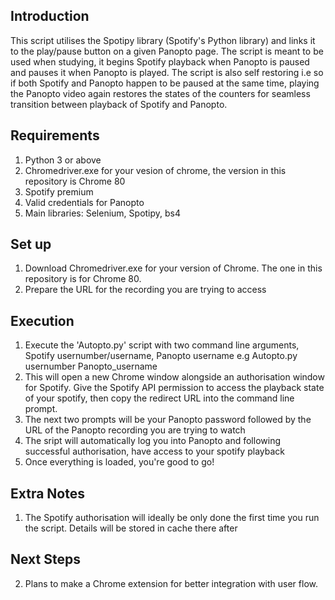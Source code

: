 ## Introduction

This script utilises the Spotipy library (Spotify's Python library) and links it to the play/pause button on a given Panopto page. The script is meant to be used when studying, it begins Spotify playback when Panopto is paused and pauses it when Panopto is played. The script is also self restoring i.e so if both Spotify and Panopto happen to be paused at the same time, playing the Panopto video again restores the states of the counters for seamless transition between playback of Spotify and Panopto.

## Requirements

1. Python 3 or above
2. Chromedriver.exe for your vesion of chrome, the version in this repository is Chrome 80
3. Spotify premium
4. Valid credentials for Panopto 
5. Main libraries: Selenium, Spotipy, bs4 

## Set up 

1. Download Chromedriver.exe for your version of Chrome. The one in this repository is for Chrome 80. 
2. Prepare the URL for the recording you are trying to access

## Execution 

1. Execute the 'Autopto.py' script with two command line arguments, Spotify usernumber/username, Panopto username e.g Autopto.py            usernumber Panopto_username
2. This will open a new Chrome window alongside an authorisation window for Spotify. Give the Spotify API permission to access the          playback state of your spotify, then copy the redirect URL into the command line prompt. 
3. The next two prompts will be your Panopto password followed by the URL of the Panopto recording you are trying to watch 
4. The sript will automatically log you into Panopto and following successful authorisation, have access to your spotify playback
5. Once everything is loaded, you're good to go! 

## Extra Notes

1. The Spotify authorisation will ideally be only done the first time you run the script. Details will be stored in cache there after 

## Next Steps
2. Plans to make a Chrome extension for better integration with user flow. 
